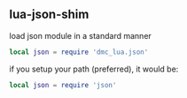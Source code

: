 ## lua-json-shim ##

load json module in a standard manner

```lua
local json = require 'dmc_lua.json'
```

if you setup your path (preferred), it would be:

```lua
local json = require 'json'
```
